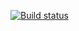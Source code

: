 [![Build status](https://ci.appveyor.com/api/projects/status/9ekjqkawf5q8i248?svg=true)](https://ci.appveyor.com/project/AleksandrrSavin/hw-001-b)